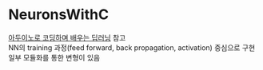 # NeuronsWithC
[아두이노로 코딩하며 배우는 딥러닝](https://www.yes24.com/product/goods/102238980) 참고  
NN의 training 과정(feed forward, back propagation, activation) 중심으로 구현  
일부 모듈화를 통한 변형이 있음
